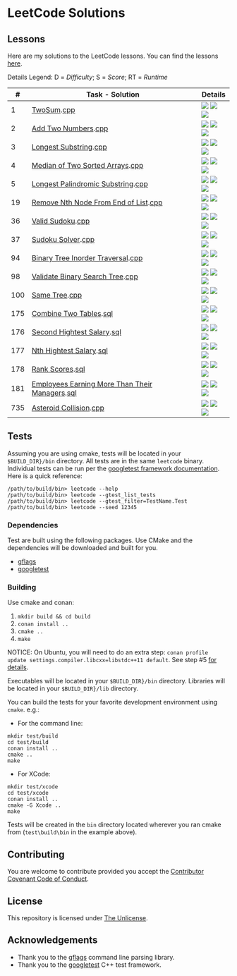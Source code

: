 # LeetCode Solutions

## Lessons

Here are my solutions to the LeetCode lessons. You can find the lessons [here](https://leetcode.com/problemset/all/).

Details Legend: D = _Difficulty_; S = _Score_; RT = _Runtime_

| \#  | Task - Solution                                                                                                                                                              | Details                                                                                                                                                                      |
| --- | ---------------------------------------------------------------------------------------------------------------------------------------------------------------------------- | ---------------------------------------------------------------------------------------------------------------------------------------------------------------------------- |
| 1   | [TwoSum](https://leetcode.com/problems/two-sum/).[cpp](src/twoSum.cpp)                                                                                                       | ![](https://img.shields.io/badge/D-easy-green.svg) ![](https://img.shields.io/badge/S-97.83%25-green.svg) ![](https://img.shields.io/badge/RT-8%20ms-lightgrey.svg)          |
| 2   | [Add Two Numbers](https://leetcode.com/problems/add-two-numbers/).[cpp](src/addTwoNumbers.cpp)                                                                               | ![](https://img.shields.io/badge/D-medium-yellow.svg) ![](https://img.shields.io/badge/S-99.00%25-green.svg) ![](https://img.shields.io/badge/RT-28%20ms-lightgrey.svg)      |
| 3   | [Longest Substring](https://leetcode.com/problems/longest-substring-without-repeating-characters/).[cpp](src/longestSubstring.cpp)                                           | ![](https://img.shields.io/badge/D-medium-yellow.svg) ![](https://img.shields.io/badge/S-93.12%25-green.svg) ![](https://img.shields.io/badge/RT-24%20ms-lightgrey.svg)      |
| 4   | [Median of Two Sorted Arrays](https://leetcode.com/problems/median-of-two-sorted-arrays/).[cpp](src/findMedianSortedArrays.cpp)                                              | ![](https://img.shields.io/badge/D-hard-red.svg) ![](https://img.shields.io/badge/S-91.99%25-green.svg) ![](https://img.shields.io/badge/RT-40%20ms-lightgrey.svg)           |
| 5   | [Longest Palindromic Substring](https://leetcode.com/problems/longest-palindromic-substring/).[cpp](src/longestPalindromicSubstring.cpp)                                     | ![](https://img.shields.io/badge/D-medium-yellow.svg) ![](https://img.shields.io/badge/S-46.46%25-red) ![](https://img.shields.io/badge/RT-144%20ms-lightgrey.svg)            |
| 19  | [Remove Nth Node From End of List](https://leetcode.com/problems/remove-nth-node-from-end-of-list//).[cpp](src/removeNthFromEnd.cpp)                                                                                       | ![](https://img.shields.io/badge/D-medium-yellow.svg) ![](https://img.shields.io/badge/S-100.0%25-green) ![](https://img.shields.io/badge/RT-0%20ms-lightgrey.svg)          |
| 36  | [Valid Sudoku](https://leetcode.com/problems/valid-sudoku/).[cpp](src/validSudoku.cpp)                                                                                       | ![](https://img.shields.io/badge/D-medium-yellow.svg) ![](https://img.shields.io/badge/S-81.5%25-yellow) ![](https://img.shields.io/badge/RT-32%20ms-lightgrey.svg)          |
| 37  | [Sudoku Solver](https://leetcode.com/problems/sudoku-solver/).[cpp](src/sudokuSolver.cpp)                                                                                    | ![](https://img.shields.io/badge/D-hard-red.svg) ![](https://img.shields.io/badge/S-20.93%25-red) ![](https://img.shields.io/badge/RT-84%20ms-lightgrey.svg)          |
| 94  | [Binary Tree Inorder Traversal](https://leetcode.com/problems/binary-tree-inorder-traversal/).[cpp](src/binaryTreeInorderTraversal.cpp)                                      | ![](https://img.shields.io/badge/D-medium-yellow.svg) ![](https://img.shields.io/badge/S-100%25-green.svg) ![](https://img.shields.io/badge/RT-0%20ms-lightgrey.svg)         |
| 98  | [Validate Binary Search Tree](https://leetcode.com/problems/validate-binary-search-tree/).[cpp](src/validateBinarySearchTree.cpp)                                      | ![](https://img.shields.io/badge/D-medium-yellow.svg) ![](https://img.shields.io/badge/S-90.53%25-green.svg) ![](https://img.shields.io/badge/RT-0%12ms-lightgrey.svg)         |
| 100 | [Same Tree](https://leetcode.com/problems/same-tree/).[cpp](src/sameTree.cpp)                                                                                                | ![](https://img.shields.io/badge/D-easy-green.svg) ![](https://img.shields.io/badge/S-76.32%25-yellow.svg) ![](https://img.shields.io/badge/RT-4%20ms-lightgrey.svg)         |
| 175 | [Combine Two Tables](https://leetcode.com/problems/combine-two-tables/).[sql](sql/combineTwoTables.sql)                                                                      | ![](https://img.shields.io/badge/D-easy-green.svg) ![](https://img.shields.io/badge/S-87.47%25-yellow.svg) ![](https://img.shields.io/badge/RT-208%20ms-lightgrey.svg)    |
| 176 | [Second Hightest Salary](https://leetcode.com/problems/second-highest-salary/).[sql](sql/secondHighestSalary.sql)                                                            | ![](https://img.shields.io/badge/D-easy-green.svg) ![](https://img.shields.io/badge/S-84.77%25-yellow.svg) ![](https://img.shields.io/badge/RT-127%20ms-lightgrey.svg)    |
| 177 | [Nth Hightest Salary](https://leetcode.com/problems/nth-highest-salary/).[sql](sql/nthHighestSalary.sql)                                                                     | ![](https://img.shields.io/badge/D-medium-yellow.svg) ![](https://img.shields.io/badge/S-14.10%25-red.svg) ![](https://img.shields.io/badge/RT-212%20ms-lightgrey.svg) |
| 178 | [Rank Scores](https://leetcode.com/problems/rank-scores/).[sql](sql/rankScores.sql)                                                                                          | ![](https://img.shields.io/badge/D-medium-yellow.svg) ![](https://img.shields.io/badge/S-88.10%25-yellow.svg) ![](https://img.shields.io/badge/RT-183%20ms-lightgrey.svg) |
| 181 | [Employees Earning More Than Their Managers](https://leetcode.com/problems/employees-earning-more-than-their-managers/).[sql](sql/employeesEarningMoreThanTheirManagers.sql) | ![](https://img.shields.io/badge/D-easy-green.svg) ![](https://img.shields.io/badge/S-72.76%25-yellow.svg) ![](https://img.shields.io/badge/RT-298%20ms-lightgrey.svg)    |
| 735 | [Asteroid Collision](https://leetcode.com/problems/asteroid-collision/).[cpp](src/asteroidCollision.cpp) | ![](https://img.shields.io/badge/D-easy-medium.svg) ![](https://img.shields.io/badge/S-71.64%25-yellow.svg) ![](https://img.shields.io/badge/RT-24%20ms-lightgrey.svg)    |

<!--
| *Lesson Template* | |
// 90-100% Green
// 80-89% - Blue
// 70-79% - Yellow
// 60-69% - Orange
// <60% - Red
[]().[cpp]() | ![](https://img.shields.io/badge/D-easy-green.svg)
[]().[cpp]() | ![](https://img.shields.io/badge/D-medium-yellow.svg)
[]().[cpp]() | ![](https://img.shields.io/badge/D-hard-red.svg)
-->

## Tests

Assuming you are using cmake, tests will be located in your `$BUILD_DIR}/bin` directory. All tests are in the same `leetcode` binary. Individual tests can be run per the [googletest framework documentation](https://github.com/google/googletest/blob/master/googletest/docs/advanced.md#running-test-programs-advanced-options). Here is a quick reference:

```
/path/to/build/bin> leetcode --help
/path/to/build/bin> leetcode --gtest_list_tests
/path/to/build/bin> leetcode --gtest_filter=TestName.Test
/path/to/build/bin> leetcode --seed 12345
```

### Dependencies

Test are built using the following packages. Use CMake and the dependencies will be downloaded and built for you.

- [gflags](https://gflags.github.io/gflags/)
- [googletest](https://github.com/google/googletest)

### Building

Use cmake and conan:

1. `mkdir build && cd build`
2. `conan install ..`
3. `cmake ..`
4. `make`

NOTICE: On Ubuntu, you will need to do an extra step: `conan profile update settings.compiler.libcxx=libstdc++11 default`. See step #5 [for details](https://docs.conan.io/en/latest/getting_started.html).

Executables will be located in your `$BUILD_DIR}/bin` directory. Libraries will be located in your `$BUILD_DIR}/lib` directory.

You can build the tests for your favorite development environment using `cmake`. e.g.:

- For the command line:

```shell
mkdir test/build
cd test/build
conan install ..
cmake ..
make
```

- For XCode:

```shell
mkdir test/xcode
cd test/xcode
conan install ..
cmake -G Xcode ..
make
```

Tests will be created in the `bin` directory located wherever you ran cmake from (`test\build\bin` in the example above).

## Contributing

You are welcome to contribute provided you accept the [Contributor Covenant Code of Conduct](CONTRIBUTING.md).

## License

This repository is licensed under [The Unlicense](LICENSE.md).

## Acknowledgements

- Thank you to the [gflags](https://gflags.github.io/gflags/) command line parsing library.
- Thank you to the [googletest](https://github.com/google/googletest) C++ test framework.
